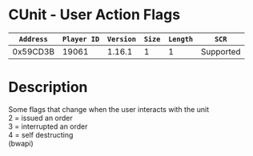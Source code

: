 # CUnit - User Action Flags

| `Address` | `Player ID` | `Version` | `Size` | `Length` | `SCR` |
| ---------- | ----------- | --------- | ------ | -------- | ---- |
| 0x59CD3B | 19061 | 1.16.1 | 1 | 1 | Supported |

# Description

Some flags that change when the user interacts with the unit<br>2 = issued an order<br>3 = interrupted an order<br>4 = self destructing<br>(bwapi)